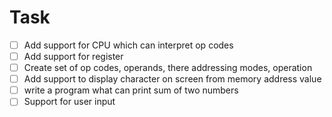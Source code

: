 # Task
- [ ] Add support for CPU which can interpret op codes
- [ ] Add support for register
- [ ] Create set of op codes, operands, there addressing modes, operation
- [ ] Add support to display character on screen from memory address value
- [ ] write a program what can print sum of two numbers
- [ ] Support for user input
